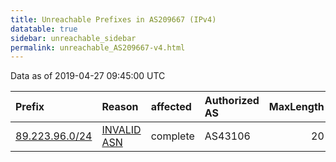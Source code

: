 ```yaml
---
title: Unreachable Prefixes in AS209667 (IPv4)
datatable: true
sidebar: unreachable_sidebar
permalink: unreachable_AS209667-v4.html
---
```


Data as of 2019-04-27 09:45:00 UTC


<div class="datatable-begin"></div>

| Prefix                                                 | Reason                                                                                                 | affected   | Authorized AS   |   MaxLength | Anchor                                         |   unreachable /24s |
|:-------------------------------------------------------|:-------------------------------------------------------------------------------------------------------|:-----------|:----------------|------------:|:-----------------------------------------------|-------------------:|
| [89.223.96.0/24](https://stat.ripe.net/89.223.96.0/24) | [INVALID ASN](https://rpki-validator.ripe.net/announcement-preview?asn=AS209667&prefix=89.223.96.0/24) | complete   | AS43106         |          20 | [RIPE](unreachable_RIPE_NCC_RPKI_Root-v4.html) |                  1 |

<div class="datatable-end"></div>